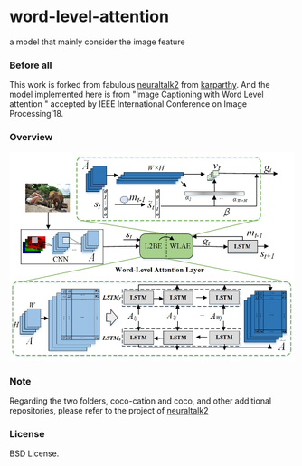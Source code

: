 # word-level-attention
a model that mainly consider the image feature
### Before all
This work is forked from fabulous [neuraltalk2](https://github.com/karpathy/neuraltalk2) from [karparthy](https://github.com/karpathy). And the model implemented here is from "Image Captioning with Word Level attention
" accepted by IEEE International Conference on Image Processing’18.
### Overview 
 
![overview](https://github.com/Roffy-fang/word-level-attention/blob/master/coco/fig1.jpg)
### Note
Regarding the two folders, coco-cation and coco, and other additional repositories, please refer to the project of [neuraltalk2](https://github.com/karpathy/neuraltalk2)
### License

BSD License.


